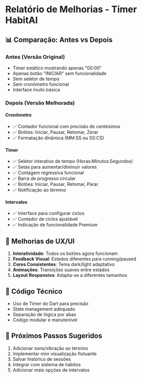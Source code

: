 # Relatório de Melhorias - Timer HabitAI

## 📊 Comparação: Antes vs Depois

### Antes (Versão Original)
- Timer estático mostrando apenas "00:00"
- Apenas botão "INICIAR" sem funcionalidade
- Sem seletor de tempo
- Sem cronômetro funcional
- Interface muito básica

### Depois (Versão Melhorada)
#### Cronômetro
- ✅ Contador funcional com precisão de centésimos
- ✅ Botões: Iniciar, Pausar, Retomar, Zerar
- ✅ Formatação dinâmica (MM:SS ou SS:CS)

#### Timer
- ✅ Seletor interativo de tempo (Horas:Minutos:Segundos)
- ✅ Setas para aumentar/diminuir valores
- ✅ Contagem regressiva funcional
- ✅ Barra de progresso circular
- ✅ Botões: Iniciar, Pausar, Retomar, Parar
- ✅ Notificação ao término

#### Intervalos
- ✅ Interface para configurar ciclos
- ✅ Contador de ciclos ajustável
- ✅ Indicação de funcionalidade Premium

## 🎨 Melhorias de UX/UI
1. **Interatividade**: Todos os botões agora funcionam
2. **Feedback Visual**: Estados diferentes para running/paused
3. **Cores Consistentes**: Tema dark/light adaptativo
4. **Animações**: Transições suaves entre estados
5. **Layout Responsivo**: Adapta-se a diferentes tamanhos

## 🔧 Código Técnico
- Uso de Timer do Dart para precisão
- State management adequado
- Separação de lógica por abas
- Código modular e manutenível

## 📝 Próximos Passos Sugeridos
1. Adicionar sons/vibração ao término
2. Implementar mini visualização flutuante
3. Salvar histórico de sessões
4. Integrar com sistema de hábitos
5. Adicionar mais opções de intervalos
